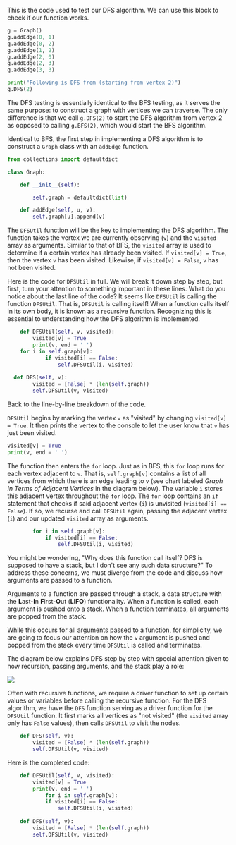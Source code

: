 <!--title={DFS in Python}-->

<!--concepts{Depth First Search}-->

<!--badges={Algorithmns:15, Python:5}-->

This is the code used to test our DFS algorithm. We can use this block to check if our function works.

```python
g = Graph() 
g.addEdge(0, 1) 
g.addEdge(0, 2) 
g.addEdge(1, 2) 
g.addEdge(2, 0) 
g.addEdge(2, 3) 
g.addEdge(3, 3) 

print("Following is DFS from (starting from vertex 2)") 
g.DFS(2) 
```

The DFS testing is essentially identical to the BFS testing, as it serves the same purpose: to construct a graph with vertices we can traverse. The only difference is that we call `g.DFS(2)` to start the DFS algorithm from vertex 2 as opposed to calling `g.BFS(2)`, which would start the BFS algorithm.

Identical to BFS, the first step in implementing a DFS algorithm is to construct a `Graph` class with an `addEdge` function. 

```python
from collections import defaultdict 

class Graph: 

	def __init__(self): 

		self.graph = defaultdict(list) 

	def addEdge(self, u, v): 
		self.graph[u].append(v) 
```

The `DFSUtil` function will be the key to implementing the DFS algorithm. The function takes the vertex we are currently observing (`v`) and the `visited` array as arguments. Similar to that of BFS, the `visited` array is used to determine if a certain vertex has already been visited. If `visited[v] = True`, then the vertex `v` has been visited. Likewise, if `visited[v] = False`, `v` has not been visited.

Here is the code for `DFSUtil` in full. We will break it down step by step, but first, turn your attention to something important in these lines. What do you notice about the last line of the code? It seems like `DFSUtil` is calling the function `DFSUtil`. That is, `DFSUtil` is calling itself! When a function calls itself in its own body, it is known as a recursive function. Recognizing this is essential to understanding how the DFS algorithm is implemented.

```python
	def DFSUtil(self, v, visited): 
		visited[v] = True
		print(v, end = ' ')
    for i in self.graph[v]: 
			if visited[i] == False: 
				self.DFSUtil(i, visited) 
        
  def DFS(self, v): 
		visited = [False] * (len(self.graph)) 
		self.DFSUtil(v, visited)       
```

Back to the line-by-line breakdown of the code. 

`DFSUtil` begins by marking the vertex `v` as "visited" by changing `visited[v] = True`. It then prints the vertex to the console to let the user know that `v` has just been visited.

```python
visited[v] = True
print(v, end = ' ')
```

The function then enters the `for` loop. Just as in BFS, this `for` loop runs for each vertex adjacent to `v`. That is, `self.graph[v]` contains a list of all vertices from which there is an edge leading to `v` (see chart labeled *Graph In Terms of Adjacent Vertices* in the diagram below). The variable `i` stores this adjacent vertex throughout the `for` loop. The `for` loop contains an `if` statement that checks if said adjacent vertex (`i`) is unvisited (`visited[i] == False`). If so, we recurse and call `DFSUtil` again, passing the adjacent vertex (`i`) and our updated `visited` array as arguments. 

```python
		for i in self.graph[v]: 
			if visited[i] == False: 
				self.DFSUtil(i, visited) 
```

You might be wondering, "Why does this function call itself? DFS is supposed to have a stack, but I don't see any such data structure?" To address these concerns, we must diverge from the code and discuss how arguments are passed to a function.

Arguments to a function are passed through a stack, a data structure with the **L**ast-**I**n **F**irst-**O**ut (**LIFO**) functionality. When a function is called, each argument is pushed onto a stack. When a function terminates, all arguments are popped from the stack. 

While this occurs for all arguments passed to a function, for simplicity, we are going to focus our attention on how the `v` argument is pushed and popped from the stack every time `DFSUtil` is called and terminates. 

The diagram below explains DFS step by step with special attention given to how recursion, passing arguments, and the stack play a role:

![](https://i.imgur.com/XcO7ehj.jpg)

Often with recursive functions, we require a driver function to set up certain values or variables before calling the recursive function. For the DFS algorithm, we have the `DFS` function serving as a driver function for the `DFSUtil` function. It first marks all vertices as "not visited" (the `visited` array only has `False` values), then calls `DFSUtil` to visit the nodes.

```python
	def DFS(self, v): 
		visited = [False] * (len(self.graph)) 
		self.DFSUtil(v, visited) 
```

Here is the completed code:

```python
	def DFSUtil(self, v, visited): 
		visited[v] = True
		print(v, end = ' ')
    		for i in self.graph[v]: 
			if visited[i] == False: 
				self.DFSUtil(i, visited) 
        
  	def DFS(self, v): 
		visited = [False] * (len(self.graph)) 
		self.DFSUtil(v, visited)       
```

